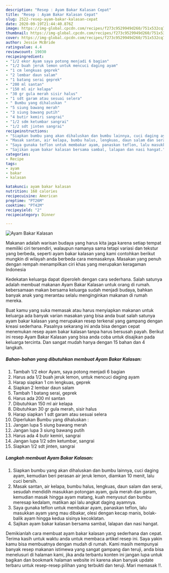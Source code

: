 ```yaml
---
description: "Resep : Ayam Bakar Kalasan Cepat"
title: "Resep : Ayam Bakar Kalasan Cepat"
slug: 2522-resep-ayam-bakar-kalasan-cepat
date: 2020-09-19T21:44:40.876Z
image: https://img-global.cpcdn.com/recipes/f273c9529949d260/751x532cq70/ayam-bakar-kalasan-foto-resep-utama.jpg
thumbnail: https://img-global.cpcdn.com/recipes/f273c9529949d260/751x532cq70/ayam-bakar-kalasan-foto-resep-utama.jpg
cover: https://img-global.cpcdn.com/recipes/f273c9529949d260/751x532cq70/ayam-bakar-kalasan-foto-resep-utama.jpg
author: Jessie McBride
ratingvalue: 4.4
reviewcount: 19030
recipeingredient:
- "1/2 ekor Ayam saya potong menjadi 6 bagian"
- "1/2 buah jeruk lemon untuk mencuci daging ayam"
- "1 cm lengkuas geprek"
- "2 lembar daun salam"
- "1 batang serai geprek"
- "200 ml santan"
- "150 ml air kelapa"
- "30 gr gula merah sisir halus"
- "1 sdt garam atau sesuai selera"
- " Bumbu yang dihaluskan "
- "5 siung bawang merah"
- "3 siung bawang putih"
- "4 butir kemiri sangrai"
- "1/2 sdm ketumbar sangrai"
- "1/2 sdt jinten sangrai"
recipeinstructions:
- "Siapkan bumbu yang akan dihaluskan dan bumbu lainnya, cuci daging ayam, kemudian beri perasan air jeruk lemon, diamkan 10 menit, lalu cuci bersih."
- "Masak santan, air kelapa, bumbu halus, lengkuas, daun salam dan serai, sesudah mendidih masukkan potongan ayam, gula merah dan garam, kemudian masak hingga ayam matang, kuah menyusut dan bumbu meresap kedalam, matikan api lalu angkat daging ayamnya."
- "Saya gunaka teflon untuk membakar ayam, panaskan teflon, lalu masukkan ayam yang mau dibakar, olesi dengan kecap manis, bolak-balik ayam hingga kedua sisinya kecoklatan."
- "Sajikan ayam bakar kalasan bersama sambal, lalapan dan nasi hangat."
categories:
- Recipe
tags:
- ayam
- bakar
- kalasan

katakunci: ayam bakar kalasan 
nutrition: 168 calories
recipecuisine: American
preptime: "PT26M"
cooktime: "PT42M"
recipeyield: "2"
recipecategory: Dinner

---
```



![Ayam Bakar Kalasan](https://img-global.cpcdn.com/recipes/f273c9529949d260/751x532cq70/ayam-bakar-kalasan-foto-resep-utama.jpg)

Makanan adalah warisan budaya yang harus kita jaga karena setiap tempat memiliki ciri tersendiri, walaupun namanya sama tetapi variasi dan tekstur yang berbeda, seperti ayam bakar kalasan yang kami contohkan berikut mungkin di wilayah anda berbeda cara memasaknya. Masakan yang penuh dengan rempah menampilkan ciri khas yang merupakan keragaman Indonesia



Kedekatan keluarga dapat diperoleh dengan cara sederhana. Salah satunya adalah membuat makanan Ayam Bakar Kalasan untuk orang di rumah. kebersamaan makan bersama keluarga sudah menjadi budaya, bahkan banyak anak yang merantau selalu menginginkan makanan di rumah mereka.

Buat kamu yang suka memasak atau harus menyiapkan makanan untuk keluarga ada banyak varian masakan yang bisa anda buat salah satunya ayam bakar kalasan yang merupakan resep terkenal yang gampang dengan kreasi sederhana. Pasalnya sekarang ini anda bisa dengan cepat menemukan resep ayam bakar kalasan tanpa harus bersusah payah.
Berikut ini resep Ayam Bakar Kalasan yang bisa anda coba untuk disajikan pada keluarga tercinta. Dan sangat mudah hanya dengan 15 bahan dan 4 langkah.


<!--inarticleads1-->

##### Bahan-bahan yang dibutuhkan membuat Ayam Bakar Kalasan:

1. Tambah 1/2 ekor Ayam, saya potong menjadi 6 bagian
1. Harus ada 1/2 buah jeruk lemon, untuk mencuci daging ayam
1. Harap siapkan 1 cm lengkuas, geprek
1. Siapkan 2 lembar daun salam
1. Tambah 1 batang serai, geprek
1. Harus ada 200 ml santan
1. Dibutuhkan 150 ml air kelapa
1. Dibutuhkan 30 gr gula merah, sisir halus
1. Harap siapkan 1 sdt garam atau sesuai selera
1. Diperlukan  Bumbu yang dihaluskan :
1. Jangan lupa 5 siung bawang merah
1. Jangan lupa 3 siung bawang putih
1. Harus ada 4 butir kemiri, sangrai
1. Jangan lupa 1/2 sdm ketumbar, sangrai
1. Siapkan 1/2 sdt jinten, sangrai




<!--inarticleads2-->

##### Langkah membuat  Ayam Bakar Kalasan:

1. Siapkan bumbu yang akan dihaluskan dan bumbu lainnya, cuci daging ayam, kemudian beri perasan air jeruk lemon, diamkan 10 menit, lalu cuci bersih.
1. Masak santan, air kelapa, bumbu halus, lengkuas, daun salam dan serai, sesudah mendidih masukkan potongan ayam, gula merah dan garam, kemudian masak hingga ayam matang, kuah menyusut dan bumbu meresap kedalam, matikan api lalu angkat daging ayamnya.
1. Saya gunaka teflon untuk membakar ayam, panaskan teflon, lalu masukkan ayam yang mau dibakar, olesi dengan kecap manis, bolak-balik ayam hingga kedua sisinya kecoklatan.
1. Sajikan ayam bakar kalasan bersama sambal, lalapan dan nasi hangat.




Demikianlah cara membuat ayam bakar kalasan yang sederhana dan cepat. Terima kasih untuk waktu anda untuk membaca artikel resep ini. Saya yakin kamu bisa membuatnya dengan mudah di rumah. Kami masih mempunyai banyak resep makanan istimewa yang sangat gampang dan teruji, anda bisa menelusuri di halaman kami, jika anda terbantu konten ini jangan lupa untuk bagikan dan bookmark halaman website ini karena akan banyak update terbaru untuk resep-resep pilihan yang terbukti dan teruji. Mari memasak !!. 
